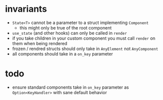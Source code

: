 # invariants
- `State<T>` cannot be a parameter to a struct implementing `Component`
  - this might only be true of the root component
- `use_state` (and other hooks) can only be called in `render`
- if you take children in your custom component you must call `render` on them when being rendered
- frozen / rendred structs should only take in `AnyElement` not `AnyComponent`
- all components should take in a `on_key` parameter

# todo
- ensure standard components take in `on_key` parameter as `Option<KeyHandler>` with sane default behavior
